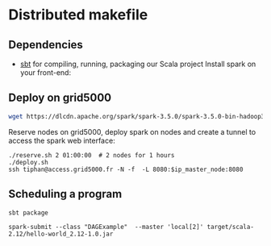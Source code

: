 # Distributed makefile

## Dependencies

- [sbt](https://www.scala-sbt.org/index.html) for compiling, running, packaging our Scala project
Install spark on your front-end:


## Deploy on grid5000
```bash
wget https://dlcdn.apache.org/spark/spark-3.5.0/spark-3.5.0-bin-hadoop3.tgz && tar zxvf spark-3.5.0-bin-hadoop3.tgz
```
Reserve nodes on grid5000, deploy spark on nodes and create a tunnel to access the spark web interface:

```
./reserve.sh 2 01:00:00  # 2 nodes for 1 hours
./deploy.sh
ssh tiphan@access.grid5000.fr -N -f  -L 8080:$ip_master_node:8080
```

## Scheduling a program

```
sbt package

spark-submit --class "DAGExample"  --master 'local[2]' target/scala-2.12/hello-world_2.12-1.0.jar
```